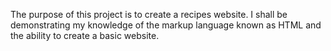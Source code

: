 The purpose of this project is to create a recipes website.
I shall be demonstrating my knowledge of the markup language known as HTML and the ability to create a basic website.